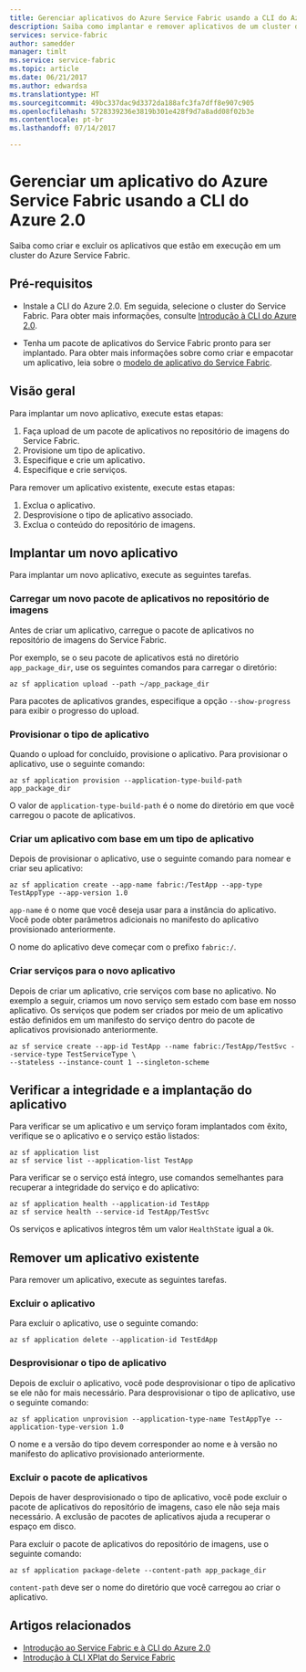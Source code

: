```yaml
---
title: Gerenciar aplicativos do Azure Service Fabric usando a CLI do Azure 2.0
description: Saiba como implantar e remover aplicativos de um cluster do Azure Service Fabric usando a CLI do Azure 2.0.
services: service-fabric
author: samedder
manager: timlt
ms.service: service-fabric
ms.topic: article
ms.date: 06/21/2017
ms.author: edwardsa
ms.translationtype: HT
ms.sourcegitcommit: 49bc337dac9d3372da188afc3fa7dff8e907c905
ms.openlocfilehash: 5728339236e3819b301e428f9d7a8add08f02b3e
ms.contentlocale: pt-br
ms.lasthandoff: 07/14/2017

---
```

# <a name="manage-an-azure-service-fabric-application-by-using-azure-cli-20"></a>Gerenciar um aplicativo do Azure Service Fabric usando a CLI do Azure 2.0

Saiba como criar e excluir os aplicativos que estão em execução em um cluster do Azure Service Fabric.

## <a name="prerequisites"></a>Pré-requisitos

* Instale a CLI do Azure 2.0. Em seguida, selecione o cluster do Service Fabric. Para obter mais informações, consulte [Introdução à CLI do Azure 2.0](service-fabric-azure-cli-2-0.md).

* Tenha um pacote de aplicativos do Service Fabric pronto para ser implantado. Para obter mais informações sobre como criar e empacotar um aplicativo, leia sobre o [modelo de aplicativo do Service Fabric](service-fabric-application-model.md).

## <a name="overview"></a>Visão geral

Para implantar um novo aplicativo, execute estas etapas:

1. Faça upload de um pacote de aplicativos no repositório de imagens do Service Fabric.
2. Provisione um tipo de aplicativo.
3. Especifique e crie um aplicativo.
4. Especifique e crie serviços.

Para remover um aplicativo existente, execute estas etapas:

1. Exclua o aplicativo.
2. Desprovisione o tipo de aplicativo associado.
3. Exclua o conteúdo do repositório de imagens.

## <a name="deploy-a-new-application"></a>Implantar um novo aplicativo

Para implantar um novo aplicativo, execute as seguintes tarefas.

### <a name="upload-a-new-application-package-to-the-image-store"></a>Carregar um novo pacote de aplicativos no repositório de imagens

Antes de criar um aplicativo, carregue o pacote de aplicativos no repositório de imagens do Service Fabric. 

Por exemplo, se o seu pacote de aplicativos está no diretório `app_package_dir`, use os seguintes comandos para carregar o diretório:

```azurecli
az sf application upload --path ~/app_package_dir
```

Para pacotes de aplicativos grandes, especifique a opção `--show-progress` para exibir o progresso do upload.

### <a name="provision-the-application-type"></a>Provisionar o tipo de aplicativo

Quando o upload for concluído, provisione o aplicativo. Para provisionar o aplicativo, use o seguinte comando:

```azurecli
az sf application provision --application-type-build-path app_package_dir
```

O valor de `application-type-build-path` é o nome do diretório em que você carregou o pacote de aplicativos.

### <a name="create-an-application-from-an-application-type"></a>Criar um aplicativo com base em um tipo de aplicativo

Depois de provisionar o aplicativo, use o seguinte comando para nomear e criar seu aplicativo:

```azurecli
az sf application create --app-name fabric:/TestApp --app-type TestAppType --app-version 1.0
```

`app-name` é o nome que você deseja usar para a instância do aplicativo. Você pode obter parâmetros adicionais no manifesto do aplicativo provisionado anteriormente.

O nome do aplicativo deve começar com o prefixo `fabric:/`.

### <a name="create-services-for-the-new-application"></a>Criar serviços para o novo aplicativo

Depois de criar um aplicativo, crie serviços com base no aplicativo. No exemplo a seguir, criamos um novo serviço sem estado com base em nosso aplicativo. Os serviços que podem ser criados por meio de um aplicativo estão definidos em um manifesto do serviço dentro do pacote de aplicativos provisionado anteriormente.

```azurecli
az sf service create --app-id TestApp --name fabric:/TestApp/TestSvc --service-type TestServiceType \
--stateless --instance-count 1 --singleton-scheme
```

## <a name="verify-application-deployment-and-health"></a>Verificar a integridade e a implantação do aplicativo

Para verificar se um aplicativo e um serviço foram implantados com êxito, verifique se o aplicativo e o serviço estão listados:

```azurecli
az sf application list
az sf service list --application-list TestApp
```

Para verificar se o serviço está íntegro, use comandos semelhantes para recuperar a integridade do serviço e do aplicativo:

```azurecli
az sf application health --application-id TestApp
az sf service health --service-id TestApp/TestSvc
```

Os serviços e aplicativos íntegros têm um valor `HealthState` igual a `Ok`.

## <a name="remove-an-existing-application"></a>Remover um aplicativo existente

Para remover um aplicativo, execute as seguintes tarefas.

### <a name="delete-the-application"></a>Excluir o aplicativo

Para excluir o aplicativo, use o seguinte comando:

```azurecli
az sf application delete --application-id TestEdApp
```

### <a name="unprovision-the-application-type"></a>Desprovisionar o tipo de aplicativo

Depois de excluir o aplicativo, você pode desprovisionar o tipo de aplicativo se ele não for mais necessário. Para desprovisionar o tipo de aplicativo, use o seguinte comando:

```azurecli
az sf application unprovision --application-type-name TestAppTye --application-type-version 1.0
```

O nome e a versão do tipo devem corresponder ao nome e à versão no manifesto do aplicativo provisionado anteriormente.

### <a name="delete-the-application-package"></a>Excluir o pacote de aplicativos

Depois de haver desprovisionado o tipo de aplicativo, você pode excluir o pacote de aplicativos do repositório de imagens, caso ele não seja mais necessário. A exclusão de pacotes de aplicativos ajuda a recuperar o espaço em disco. 

Para excluir o pacote de aplicativos do repositório de imagens, use o seguinte comando:

```azurecli
az sf application package-delete --content-path app_package_dir
```

`content-path` deve ser o nome do diretório que você carregou ao criar o aplicativo.

## <a name="related-articles"></a>Artigos relacionados

* [Introdução ao Service Fabric e à CLI do Azure 2.0](service-fabric-azure-cli-2-0.md)
* [Introdução à CLI XPlat do Service Fabric](service-fabric-azure-cli.md)

